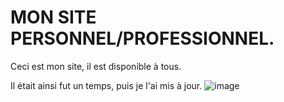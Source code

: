 # MON SITE PERSONNEL/PROFESSIONNEL.
Ceci est mon site, il est disponible à tous.

Il était ainsi fut un temps, puis je l'ai mis à jour.
![image](https://user-images.githubusercontent.com/68754021/180429675-8214b639-b5b4-46e2-9dec-6a1f5e9636d1.png)
